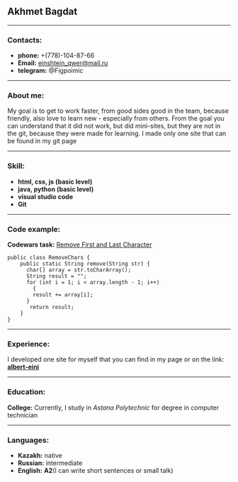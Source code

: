 ## Akhmet Bagdat

***

### Contacts:
- **phone:** +(778)-104-87-66
- **Email:** einshtein_qwer@mail.ru
- **telegram:** @Figpoimic

***

### About me:
My goal is to get to work faster, from good sides good in the team, because friendly, also love to learn new - especially from others. From the goal you can understand that it did not work, but did mini-sites, but they are not in the git, because they were made for learning. I made only one site that can be found in my git page

***

### Skill:
- **html, css, js (basic level)**
- **java, python (basic level)**
- **visual studio code**
- **Git**

***

### Code example:
**Codewars task:** [Remove First and Last Character](https://www.codewars.com/kata/56bc28ad5bdaeb48760009b0)
```
public class RemoveChars {
    public static String remove(String str) {
      char[] array = str.toCharArray();
      String result = "";
      for (int i = 1; i < array.length - 1; i++)
        {
        result += array[i];
      }
       return result;
    }
}
```

***

### Experience:
I developed one site for myself that you can find in my page or on the link: **[albert-eini](https://github.com/aibert-enni/aibert-enni.github.io.)**

***

### Education:
**College:** Currently, I study in *Astana Polytechnic* for degree in computer technician

***

### Languages:
- **Kazakh:** native
- **Russian:** intermediate
- **English:** **A2**(I can write short sentences or small talk)
